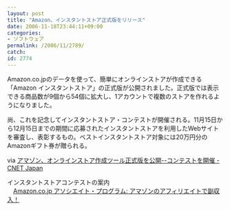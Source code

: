 ```yaml
---
layout: post
title: "Amazon、インスタントストア正式版をリリース"
date: 2006-11-18T23:44:11+09:00
categories:
- ソフトウェア
permalink: /2006/11/2789/
catch: 
id: 2774
---
```

Amazon.co.jpのデータを使って、簡単にオンラインストアが作成できる「Amazon インスタントストア」の正式版が公開されました。正式版では表示できる商品数が9個から54個に拡大し、1アカウントで複数のストアを作れるようになりました。

 

尚、これを記念してインスタントストア・コンテストが開催される。11月15日から12月15日までの期間に応募されたインスタントストアを利用したWebサイトを審査し、表彰するもの。ベストインスタントストア対象には20万円分のAmazonギフト券が贈られる。

 

via [アマゾン、オンラインストア作成ツール正式版を公開--コンテストを開催 - CNET Japan](http://japan.cnet.com/news/media/story/0,2000056023,20318247,00.htm)

 

インスタントストアコンテストの案内  
　[Amazon.co.jp アソシエイト・プログラム: アマゾンのアフィリエイトで副収入！](http://affiliate.amazon.co.jp/gp/associates/join/info3.html)


